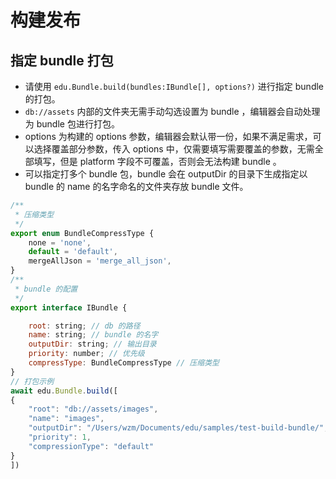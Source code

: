 # 构建发布

## 指定 bundle 打包

- 请使用 `edu.Bundle.build(bundles:IBundle[], options?)` 进行指定 bundle 的打包。
- `db://assets` 内部的文件夹无需手动勾选设置为 bundle ，编辑器会自动处理为 bundle 包进行打包。
- options 为构建的 options 参数，编辑器会默认带一份，如果不满足需求，可以选择覆盖部分参数，传入 options 中，仅需要填写需要覆盖的参数，无需全部填写，但是 platform 字段不可覆盖，否则会无法构建 bundle 。
- 可以指定打多个 bundle 包，bundle 会在 outputDir 的目录下生成指定以 bundle 的 name 的名字命名的文件夹存放 bundle 文件。

```js
/**
 * 压缩类型
 */
export enum BundleCompressType {
    none = 'none',
    default = 'default',
    mergeAllJson = 'merge_all_json',
}
/**
 * bundle 的配置
 */
export interface IBundle {

    root: string; // db 的路径
    name: string; // bundle 的名字
    outputDir: string; // 输出目录
    priority: number; // 优先级
    compressType: BundleCompressType // 压缩类型
}
// 打包示例
await edu.Bundle.build([
{
    "root": "db://assets/images",
    "name": "images",
    "outputDir": "/Users/wzm/Documents/edu/samples/test-build-bundle/",
    "priority": 1,
    "compressionType": "default"
}
])
```
